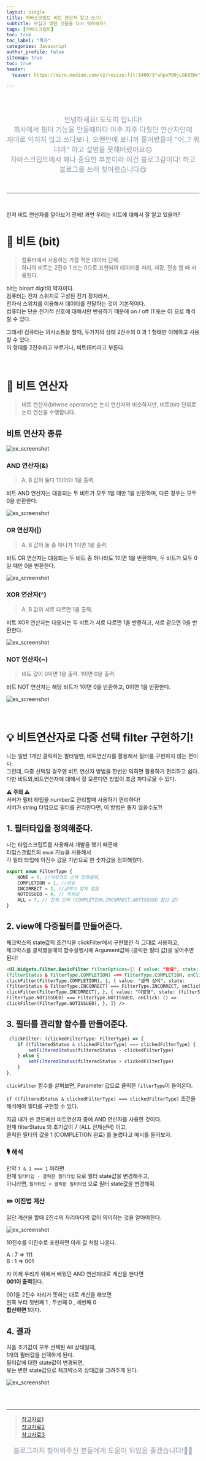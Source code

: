 ```yaml
---
layout: single
title: 자바스크립트 비트 연산자 알고 쓰기!
subtitle: 무심코 썼던 것들을 다시 익혀보자!
tags: [자바스크립트]
toc: true
toc_label: "목차"
categories: Javascript
author_profile: false
sitemap: true
toc: true
header:
  teaser: https://miro.medium.com/v2/resize:fit:1400/1*ahpxPO0jLGb9EWrY2qQPhg.jpeg

---
```


<br/>
<br/>

<p align="center"  style="color:#8E99AB; font-size :18px">안녕하세요! 도도히 입니다! <br/>회사에서 필터 기능을 만들때마다 아주 자주 다뤘던 연산자인데<br/>
제대로 익히지 않고 쓰다보니, 오랜만에 보니까 물어봤을때 "어..? 뭐더라" 하고 설명을 못해버렸어요😞<br/>
자바스크립트에서 꽤나 중요한 부분이라 이건 블로그감이다! 하고 블로그를 쓰러 찾아왔습니다😋</p>

<br/>

---

<br/>

먼저 비트 연산자를 알아보기 전에! 과연 우리는 비트에 대해서 잘 알고 있을까?

# 📌 비트 (bit)

> 컴퓨터에서 사용하는 가장 작은 데이터 단위.<br/> 하나의 비트는 2진수 1 또는 0으로 표현되어 데이터를 처리, 저장, 전송 할 때 사용된다.

bit는 binart digit의 약자이다.<br/>
컴퓨터는 전자 스위치로 구성된 전기 장치라서,<br/>
전자식 스위치를 이용해서 데이터를 전달하는 것이 기본적이다.<br/>
컴퓨터는 단순 전기적 신호에 대해서만 반응하기 때문에 on / off (1 또는 0) 으로 해석할 수 있다.

그래서! 컴퓨터는 의사소통을 할때, 두가지의 상태 2진수의 0 과 1 형태만 이해하고 사용할 수 있다.<br/>
이 형태를 2진수라고 부르거나, 비트(Bit)라고 부른다.<br/>

<br/>

# 📌 비트 연산자

> 비트 연산자(bitwise operator)는 논리 연산자와 비슷하지만, 비트(bit) 단위로 논리 연산을 수행합니다.

## 비트 연산자 종류

![ex_screenshot](/assets/images/0626/1.png)

### AND 연산자(&)

> A, B 값이 둘다 1이어야 1을 출력.

비트 AND 연산자는 대응되는 두 비트가 모두 1일 때만 1을 반환하며, 다른 경우는 모두 0을 반환한다.

![ex_screenshot](/assets/images/0626/2.png)

### OR 연산자(|)

> A, B 값이 둘 중 하나가 1이면 1을 출력.

비트 OR 연산자는 대응되는 두 비트 중 하나라도 1이면 1을 반환하며, 두 비트가 모두 0일 때만 0을 반환한다.

![ex_screenshot](/assets/images/0626/3.png)

### XOR 연산자(^)

> A, B 값이 서로 다르면 1을 출력.

비트 XOR 연산자는 대응되는 두 비트가 서로 다르면 1을 반환하고, 서로 같으면 0을 반환한다.

![ex_screenshot](http://www.tcpschool.com/lectures/img_php_bitwise_xor.png)

### NOT 연산자(~)

> 비트 값이 0이면 1을 출력. 1이면 0을 출력.

비트 NOT 연산자는 해당 비트가 1이면 0을 반환하고, 0이면 1을 반환한다.

![ex_screenshot](http://www.tcpschool.com/lectures/img_php_bitwise_not.png)

<br/>

# 💡 비트연산자로 다중 선택 filter 구현하기!

나는 일반 1개만 클릭하는 필터일땐, 비트연산자를 활용해서 필터를 구현하지 않는 편이다.<br/>
그런데, 다중 선택일 경우엔 비트 연산자 방법을 한번만 익히면 활용하기 편리하고 쉽다.<br/>
다만 비트와,비트연산자에 대해서 잘 모른다면 방법이 조금 까다로울 수 있다.<br/>

**⚠️ 주의 ⚠️**<br/>
서버가 필터 타입을 number로 관리할때 사용하기 편리하다!<br/>
서버가 string 타입으로 필터를 관리한다면, 이 방법은 좋지 않을수도?!

## 1. 필터타입을 정의해준다.

나는 타입스크립트를 사용해서 개발을 했기 때문에<br/>
타입스크립트의 `enum` 기능을 사용해서<br/>
각 필터 타입에 이진수 값을 기반으로 한 숫자값을 정의해줬다.<br/>

```javascript
export enum FilterType {
    NONE = 0, //아무것도 선택 안됐을때,
    COMPLETION = 1, //완료
    INCORRECT = 2, //금액이 맞지 않음
    NOTISSUED = 4, // 미완료
    ALL = 7, // 전체 선택 (COMPLETION,INCORRECT,NOTISSUED 합산 값)
}
```

## 2. view에 다중필터를 만들어준다.

체크박스의 state값의 조건식을 clickFilter에서 구현했던 식 그대로 사용하고,<br/>
체크박스를 클릭했을때의 함수실행시에 Argument값에 (클릭한 필터 값)을 넣어주면 된다!<br/>

```html
<UI.Widgets.Filter.BasicFilter filterOptions={[ { value: "완료", state:
(filterStatus & FilterType.COMPLETION) === FilterType.COMPLETION, onClick: () =>
clickFilter(FilterType.COMPLETION), }, { value: "금액 상이", state:
(filterStatus & FilterType.INCORRECT) === FilterType.INCORRECT, onClick: () =>
clickFilter(FilterType.INCORRECT), }, { value: "미발행", state: (filterStatus &
FilterType.NOTISSUED) === FilterType.NOTISSUED, onClick: () =>
clickFilter(FilterType.NOTISSUED), }, ]} />
```

## 3. 필터를 관리할 함수를 만들어준다.

```javascript
 clickFilter: (clickedFilterType: FilterType) => {
    if ((filteredStatus & clickedFilterType) === clickedFilterType) {
        setFilteredStatus(filteredStatus - clickedFilterType)
    } else {
        setFilteredStatus(filteredStatus + clickedFilterType)
    }
},
```

`clickFilter` 함수를 살펴보면, Parameter 값으로 클릭한 `filterType`이 들어온다.

`if ((filteredStatus & clickedFilterType) === clickedFilterType)` 조건을 해석해야 필터를 구현할 수 있다.

지금 내가 쓴 코드에선 비트연산자 중에 AND 연산자를 사용한 것이다.<br/>
현재 filterStatus 의 초기값이 7 (ALL 전체선택) 이고,<br/>
클릭한 필터의 값을 1 (COMPLETION 완료) 를 눌렀다고 예시를 들어보자.<br/>

### 🎙 해석

만약 `7 & 1 === 1` 이라면 <br/>
현재 `필터타입 - 클릭한 필터타입` 으로 필터 state값을 변경해주고,<br/>
아니라면, `필터타입 + 클릭한 필터타입` 으로 필터 state값을 변경해줘.<br/>

### ✏️ 이진법 계산

일단 계산을 할때 2진수의 자리마다의 값이 의미하는 것을 알아야한다.

![ex_screenshot](https://mblogthumb-phinf.pstatic.net/MjAyMDA2MTBfMzUg/MDAxNTkxNzg3NTE5OTA4.qeyWttB5ROGwxjIVn_IWU-qzldk8hlzBF-eI0Lw8ZTIg.hy2tt_G040Xv9AbmuhcSosklJVqgyFDqaS4UDnUNvYkg.PNG.skyboy7863/image.png?type=w800)

10진수를 이진수로 표현하면 아래 값 처럼 나온다. <br/>

A : 7 => 111 <br/>
B : 1 => 001 <br/>

자 이제 우리가 위에서 배웠던 AND 연산자대로 계산을 한다면 <br/>
**001이 출력**된다.

001을 2진수 자리가 뜻하는 대로 계산을 해보면<br/>
왼쪽 부터 첫번째 1 , 두번째 0 , 세번째 0<br/>
**합산하면 1**이다.<br/>

## 4. 결과

처음 초기값이 모두 선택된 All 상태일때,<br/>
1개의 필터값을 선택하게 된다.<br/>
필터값에 대한 state값이 변경되면,<br/>
뷰는 변한 state값으로 체크뱍스의 상태값을 그려주게 된다.<br/>

![ex_screenshot](/assets/images/0626/5.png)

<br/>
<br/>

---

> [참고자료1](http://www.tcpschool.com/javascript/js_operator_bitwise)<br/>
> [참고자료2](https://mindnet.tistory.com/entry/%EB%84%A4%ED%8A%B8%EC%9B%8C%ED%81%AC-%EC%9D%B4%ED%95%B4%ED%95%98%EA%B8%B0-1%ED%8E%B8-Bit-%EC%99%80-Byte-%EC%B0%A8%EC%9D%B4%EC%A0%90)<br/>
> [참고자료3](https://devtry.tistory.com/entry/%EB%B9%84%ED%8A%B8-%EC%97%B0%EC%82%B0%EC%9E%90AND-OR-XOR-NOT)

<p align="center"  style="color:#8E99AB; font-size :18px">블로그까지 찾아와주신 분들에게 도움이 되었음 좋겠습니다!🙇‍♀️ </p>

<br/><br/>
